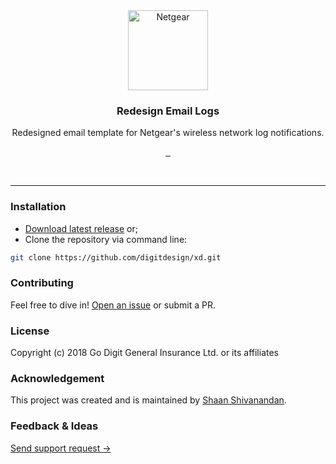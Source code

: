 <div align="center">
	<img src="https://https://i.ibb.co/TYgw5Yz/netgear-id.jpg" width="128" alt="Netgear" />
	<h3 align="center">Redesign Email Logs</h3>
	<p align="center">Redesigned email template for Netgear's wireless network log notifications.</p>
	<p align="center">
		<a href="https://github.com/digitdesign/xd/releases/latest">
			<img src="https://img.shields.io/github/release/digitdesign/xd.svg" alt="" />
		</a>
		<a href="https://github.com/digitdesign/xd/find/master">
			<img src="https://img.shields.io/github/repo-size/digitdesign/xd.svg" alt="" />
		</a>
		<a href="https://github.com/digitdesign/xd/search?l=css">
			<img src="https://img.shields.io/github/languages/top/digitdesign/xd.svg" alt="" />
		</a>
	</p>
</div>
<br />
<hr />

### Installation
- [Download latest release](https://github.com/digitdesign/xd/archive/master.zip) or;
- Clone the repository via command line:
```sh
git clone https://github.com/digitdesign/xd.git
```

### Contributing
Feel free to dive in! [Open an issue](https://github.com/digitdesign/xd/issues/new/) or submit a PR.

### License
Copyright (c) 2018 Go Digit General Insurance Ltd. or its affiliates

### Acknowledgement
This project was created and is maintained by [Shaan Shivanandan](https://github.com/shaanshivanandan).

### Feedback & Ideas
[Send support request →](mailto:shaanshivsuleman@gmail.com?Subject=Feedback%3A%20Netgear%20Wireless%20Logs%20Redesign)

